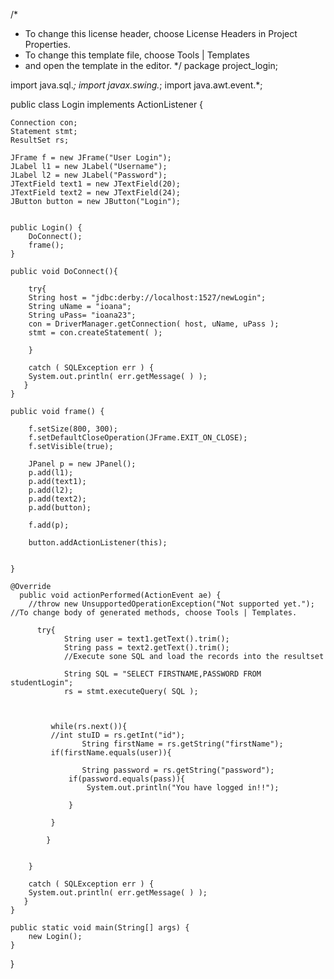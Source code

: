 /*
 * To change this license header, choose License Headers in Project Properties.
 * To change this template file, choose Tools | Templates
 * and open the template in the editor.
 */
package project_login;

import java.sql.*;
import javax.swing.*;
import java.awt.event.*;

public class Login implements ActionListener {

    Connection con;
    Statement stmt;
    ResultSet rs;
    
    JFrame f = new JFrame("User Login");
    JLabel l1 = new JLabel("Username");
    JLabel l2 = new JLabel("Password");
    JTextField text1 = new JTextField(20);
    JTextField text2 = new JTextField(24);
    JButton button = new JButton("Login");
    
    
    public Login() {        
        DoConnect();
        frame();
    }
    
    public void DoConnect(){
        
        try{
        String host = "jdbc:derby://localhost:1527/newLogin";
        String uName = "ioana";
        String uPass= "ioana23";
        con = DriverManager.getConnection( host, uName, uPass ); 
        stmt = con.createStatement( );
        
        }
        
        catch ( SQLException err ) {
        System.out.println( err.getMessage( ) );
       }
    }
    
    public void frame() {
        
        f.setSize(800, 300);
        f.setDefaultCloseOperation(JFrame.EXIT_ON_CLOSE);
        f.setVisible(true);
        
        JPanel p = new JPanel();
        p.add(l1);
        p.add(text1);
        p.add(l2);
        p.add(text2);
        p.add(button);
        
        f.add(p);
        
        button.addActionListener(this);

        
    }
    
    @Override
      public void actionPerformed(ActionEvent ae) {
        //throw new UnsupportedOperationException("Not supported yet."); //To change body of generated methods, choose Tools | Templates.
        
          try{
                String user = text1.getText().trim();
                String pass = text2.getText().trim();
                //Execute sone SQL and load the records into the resultset
                
                String SQL = "SELECT FIRSTNAME,PASSWORD FROM studentLogin";
                rs = stmt.executeQuery( SQL );
                
               
                
             while(rs.next()){
             //int stuID = rs.getInt("id");
                    String firstName = rs.getString("firstName");
             if(firstName.equals(user)){
                 
                    String password = rs.getString("password");
                 if(password.equals(pass)){
                     System.out.println("You have logged in!!");
                     
                 }
                 
             }           
            
            }         
                           
                
        }
                
        catch ( SQLException err ) {
        System.out.println( err.getMessage( ) );
       }
    }
    
    public static void main(String[] args) {        
        new Login();
    }
}

